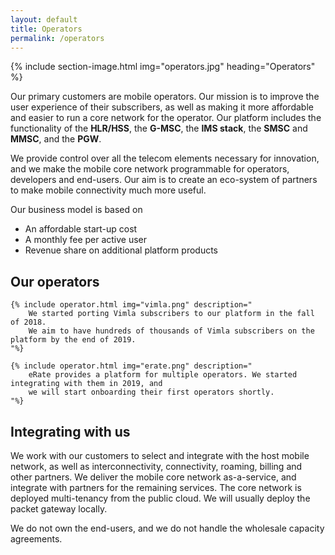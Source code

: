 ```yaml
---
layout: default
title: Operators
permalink: /operators
---
```


{% include section-image.html img="operators.jpg" heading="Operators" %}

Our primary customers are mobile operators.
Our mission is to improve the user experience of their subscribers,
as well as making it more affordable and easier to run a core network for the operator.
Our platform includes the functionality of
the <b uk-tooltip="title: Home Location Register/Home Subscriber Server">HLR/HSS</b>,
the <b uk-tooltip="title: Mobile Switching Center">G-MSC</b>,
the <b uk-tooltip="title: IP Multimedia Subsystem">IMS stack</b>,
the <b uk-tooltip="title: Short Message Service Center">SMSC</b>
and <b uk-tooltip="title: Multimedia Service Center">MMSC</b>, and
the <b uk-tooltip="title: Package Data Network Gateway">PGW</b>.

We provide control over all the telecom elements necessary for innovation,
and we make the mobile core network programmable for operators, developers and end-users.
Our aim is to create an eco-system of partners to make  mobile connectivity much more useful.

Our business model is based on
- An affordable start-up cost 
- A monthly fee per active user
- Revenue share on additional platform products

## Our operators

<div uk-grid class="ui-grid uk-grid-match uk-grid-small">

    {% include operator.html img="vimla.png" description="
        We started porting Vimla subscribers to our platform in the fall of 2018.
        We aim to have hundreds of thousands of Vimla subscribers on the platform by the end of 2019.
    "%}

    {% include operator.html img="erate.png" description="
        eRate provides a platform for multiple operators. We started integrating with them in 2019, and
        we will start onboarding their first operators shortly.
    "%}

</div>


## Integrating with us

We work with our customers to select and integrate with the host mobile network,
as well as interconnectivity, connectivity, roaming, billing and other partners.
We deliver the mobile core network as-a-service,
and integrate with partners for the remaining services.
The core network is deployed multi-tenancy from the public cloud.
We will usually deploy the packet gateway locally.

We do not own the end-users, and we do not handle the wholesale capacity agreements.
